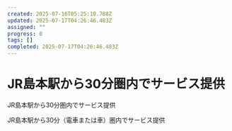 ```yaml
---
created: 2025-07-16T05:25:10.788Z
updated: 2025-07-17T04:26:46.483Z
assigned: ""
progress: 0
tags: []
completed: 2025-07-17T04:26:46.483Z
---
```


# JR島本駅から30分圏内でサービス提供

JR島本駅から30分圏内でサービス提供

JR島本駅から30分（電車または車）圏内でサービス提供
